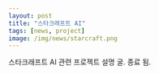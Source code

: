 ```yaml
---
layout: post
title: "스타크래프트 AI"
tags: [news, project]
image: /img/news/starcraft.png
---
```


스타크래프트 AI 관련 프로젝트 설명 굴. 종료 됨.

